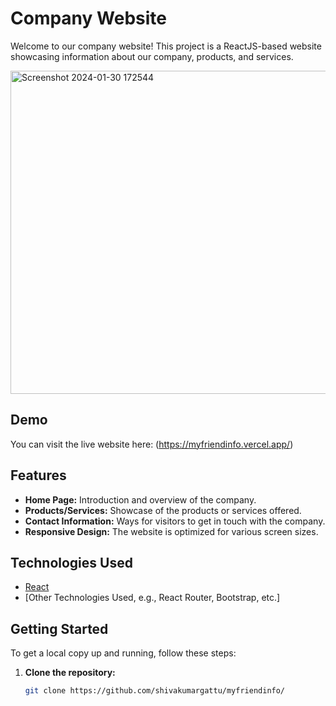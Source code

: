 # Company Website

Welcome to our company website! This project is a ReactJS-based website showcasing information about our company, products, and services.

<img width="517" alt="Screenshot 2024-01-30 172544" src="https://github.com/shivakumargattu/myfriendinfo/assets/121631767/0176d922-9ffe-4427-b5b6-0a66e52cc1fb">


## Demo

You can visit the live website here: (https://myfriendinfo.vercel.app/)

## Features

- **Home Page:** Introduction and overview of the company.
- **Products/Services:** Showcase of the products or services offered.
- **Contact Information:** Ways for visitors to get in touch with the company.
- **Responsive Design:** The website is optimized for various screen sizes.

## Technologies Used

- [React](https://reactjs.org/)
- [Other Technologies Used, e.g., React Router, Bootstrap, etc.]

## Getting Started

To get a local copy up and running, follow these steps:

1. **Clone the repository:**
   ```bash
   git clone https://github.com/shivakumargattu/myfriendinfo/
